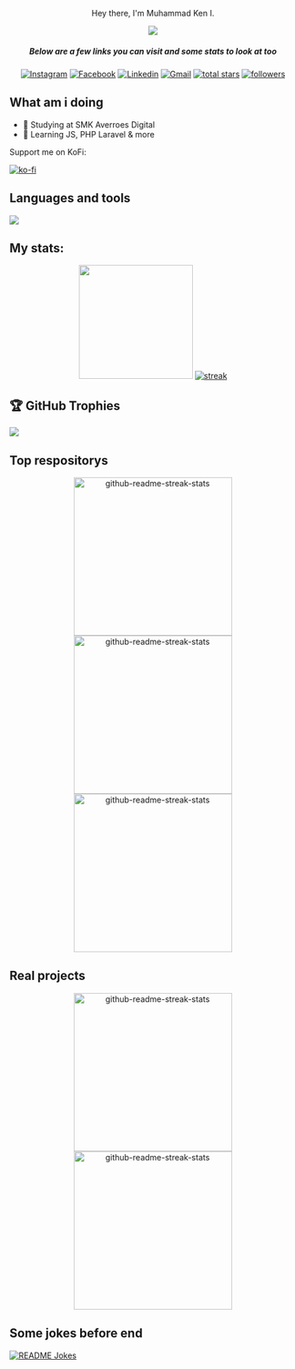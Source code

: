 <p align="center">Hey there, I'm Muhammad Ken I.</p>
<p align="center">
  <a href="https://s.id/my-zull">
<img src="https://readme-typing-svg.demolab.com/?lines=Developer%20at%20Syabab%20Studio;Contributed%20to%2065+%2B%20projects%20;10+%2B%20months%20of%20coding%20experience&font=Poppins%20Code&center=true&width=700&height=45&color=61DAFB&vCenter=true&pause=1000&size=30" /></a>
</p>

<h5 align="center">Below are a few links you can visit and some stats to look at too</h5>

<p align="center">
  <a href="https://instagram.com/l.luzz.z"><img alt="Instagram" title="Instagram" src="https://img.shields.io/badge/-Instagram-FF63E8?style=for-the-badge&logo=instagram&logoColor=white"/></a>
  <a href="https://www.facebook.com/profile.php?id=100074498322908"><img alt="Facebook" title="Facebook" src="https://img.shields.io/badge/-Facebook-0092D5?style=for-the-badge&logo=facebook&logoColor=white"/></a>
  <a href="https://www.linkedin.com/in/muhammad-ken-izzulhaq-4470b6290/"><img alt="Linkedin" title="Linkedin" src="https://img.shields.io/badge/-LinkedIn-0092D5?style=for-the-badge&logo=linkedin&logoColor=white"/></a>
  <a href="mailto:izzulaverroes@gmail.com"><img alt="Gmail" title="Gmail" src="https://img.shields.io/badge/-Email-FF4747?style=for-the-badge&logo=gmail&logoColor=white"/></a>
<a href="https://github.com/izzulaverroes?tab=repositories&sort=stargazers">
    <img alt="total stars" title="Total stars on GitHub" src="https://custom-icon-badges.demolab.com/github/stars/izzulaverroes?color=FBFF41&style=for-the-badge&labelColor=959532&logo=star"/></a>
   <a href="https://github.com/izzulaverroes"><img alt="followers" title="Follow me on Github" src="https://img.shields.io/github/followers/izzulaverroes?color=236ad3&style=for-the-badge&logo=github&label=Followers"/></a>
 </p>


## What am i doing

- 🏫 Studying at SMK Averroes Digital
- 🌱 Learning JS, PHP Laravel & more

Support me on KoFi:

[![ko-fi](https://ko-fi.com/img/githubbutton_sm.svg)](https://ko-fi.com/izzul)

## Languages and tools

<p align="left"> <a href="https://github.com/izzulaverroes"><img src="https://skillicons.dev/icons?i=html,css,js,sass,tailwind,php,laravel,vscode,github"> </a> </p>

## My stats:
<p align="center">
<img height="200px" src="https://github-readme-stats.vercel.app/api?username=izzulaverroes&hide_border=true&show_icons=true&count_private=true&theme=react&bg_color=151515&">
  <a href="https://github.com/izzulaverroes">      
<img title="stats" alt="streak" src="https://github-readme-streak-stats.herokuapp.com/?user=izzulaverroes&theme=react&bg_color=151515&hide_border=true"/>
</a> 
</p>


## 🏆 GitHub Trophies
![](https://github-profile-trophy.vercel.app/?username=izzulaverroes&theme=onestar&no-frame=false&no-bg=true&margin-w=4)

## Top respositorys
  <p align="center">
     <a href="https://izzulaverroes.github.io/izzulaverroes/portfolio"><img width="278" src="https://denvercoder1-github-readme-stats.vercel.app/api/pin/?username=izzulaverroes&repo=portfolio&theme=react&bg_color=1F222E&title_color=61DAFB&hide_border=true&icon_color=61DAFB&show_icons=true" alt="github-readme-streak-stats"></a>
    <a href="https://github.com/izzulaverroes/cyberhazen"><img width="278" src="https://denvercoder1-github-readme-stats.vercel.app/api/pin/?username=izzulaverroes&repo=cyberhazen&theme=react&bg_color=1F222E&title_color=61DAFB&hide_border=true&icon_color=61DAFB&show_icons=true" alt="github-readme-streak-stats"></a>
   <a href="https://github.com/izzulaverroes/ave"><img width="278" src="https://denvercoder1-github-readme-stats.vercel.app/api/pin/?username=izzulaverroes&repo=ave&theme=react&bg_color=1F222E&title_color=61DAFB&hide_border=true&icon_color=61DAFB&show_icons=true" alt="github-readme-streak-stats"></a>
  </p>


## Real projects
  <p align="center">
     <a href="https://github.com/izzulaverroes/pioneer"><img width="278" src="https://denvercoder1-github-readme-stats.vercel.app/api/pin/?username=syabab-dev&repo=pioneer&theme=react&bg_color=1F222E&title_color=61DAFB&hide_border=true&icon_color=61DAFB&show_icons=true" alt="github-readme-streak-stats"></a>
    <a href="https://github.com/izzulaverroes/xbank"><img width="278" src="https://denvercoder1-github-readme-stats.vercel.app/api/pin/?username=izzulaverroes&repo=xbank&theme=react&bg_color=1F222E&title_color=61DAFB&hide_border=true&icon_color=61DAFB&show_icons=true" alt="github-readme-streak-stats"></a>
  </p>

## Some jokes before end
<a href="https://readme-jokes.vercel.app" style="text-align:center"><img align="center" src="https://readme-jokes.vercel.app/api" alt="README Jokes"></a>

